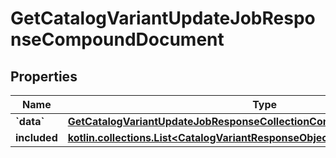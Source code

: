 
# GetCatalogVariantUpdateJobResponseCompoundDocument

## Properties
| Name | Type | Description | Notes |
| ------------ | ------------- | ------------- | ------------- |
| **&#x60;data&#x60;** | [**GetCatalogVariantUpdateJobResponseCollectionCompoundDocumentDataInner**](GetCatalogVariantUpdateJobResponseCollectionCompoundDocumentDataInner.md) |  |  |
| **included** | [**kotlin.collections.List&lt;CatalogVariantResponseObjectResource&gt;**](CatalogVariantResponseObjectResource.md) |  |  [optional] |



